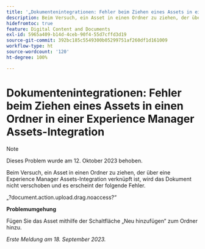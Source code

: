 ```yaml
---
title: '„Dokumentenintegrationen: Fehler beim Ziehen eines Assets in einen Ordner in einer Experience Manager Assets-Integration“'
description: Beim Versuch, ein Asset in einen Ordner zu ziehen, der über eine Experience Manager Assets-Integration verknüpft ist, wird das Dokument nicht verschoben und es erscheint der folgende Fehler.
hidefromtoc: true
feature: Digital Content and Documents
exl-id: 5965a409-b14d-4ceb-90f4-55d7cffd3d19
source-git-commit: 392bc185c5549300b05299751af260df1d161009
workflow-type: ht
source-wordcount: '120'
ht-degree: 100%

---
```


# Dokumentenintegrationen: Fehler beim Ziehen eines Assets in einen Ordner in einer Experience Manager Assets-Integration

>[!NOTE]
>
>Dieses Problem wurde am 12. Oktober 2023 behoben.

Beim Versuch, ein Asset in einen Ordner zu ziehen, der über eine Experience Manager Assets-Integration verknüpft ist, wird das Dokument nicht verschoben und es erscheint der folgende Fehler.

„?document.action.upload.drag.noaccess?“

**Problemumgehung**

Fügen Sie das Asset mithilfe der Schaltfläche „Neu hinzufügen“ zum Ordner hinzu.

_Erste Meldung am 18. September 2023._

